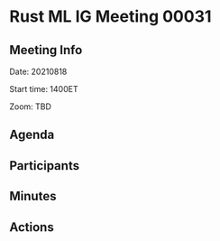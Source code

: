 
# Rust ML IG Meeting 00031

## Meeting Info

Date: 20210818

Start time: 1400ET

Zoom: TBD

## Agenda



## Participants



## Minutes



## Actions

